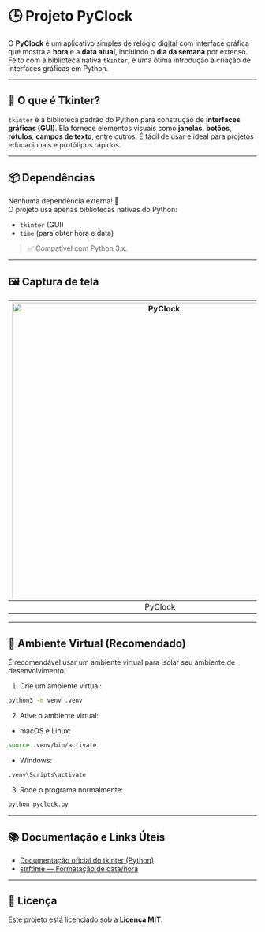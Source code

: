 # 🕒 Projeto PyClock

O **PyClock** é um aplicativo simples de relógio digital com interface gráfica que mostra a **hora** e a **data atual**, incluindo o **dia da semana** por extenso. Feito com a biblioteca nativa `tkinter`, é uma ótima introdução à criação de interfaces gráficas em Python.

---

## 🧰 O que é Tkinter?

`tkinter` é a biblioteca padrão do Python para construção de **interfaces gráficas (GUI)**. Ela fornece elementos visuais como **janelas**, **botões**, **rótulos**, **campos de texto**, entre outros. É fácil de usar e ideal para projetos educacionais e protótipos rápidos.

---

## 📦 Dependências

Nenhuma dependência externa! 🎉  
O projeto usa apenas bibliotecas nativas do Python:

- `tkinter` (GUI)
- `time` (para obter hora e data)

> ✅ Compatível com Python 3.x.

---

## 🖼️ Captura de tela

| <img src="https://joaopauloaramuni.github.io/python-imgs/PyClock/imgs/clock.png" alt="PyClock" width="600"/> |
|:-----------------------:|
|         PyClock         |

---

## 🧪 Ambiente Virtual (Recomendado)

É recomendável usar um ambiente virtual para isolar seu ambiente de desenvolvimento.

1. Crie um ambiente virtual:
```bash
python3 -m venv .venv
```

2. Ative o ambiente virtual:

- macOS e Linux:
```bash
source .venv/bin/activate
```

- Windows:
```bash
.venv\Scripts\activate
```

3. Rode o programa normalmente:
```bash
python pyclock.py
```

---

## 📚 Documentação e Links Úteis

- [Documentação oficial do tkinter (Python)](https://docs.python.org/3/library/tkinter.html)
- [strftime — Formatação de data/hora](https://docs.python.org/3/library/time.html#time.strftime)

---

## 🪪 Licença

Este projeto está licenciado sob a **Licença MIT**.
